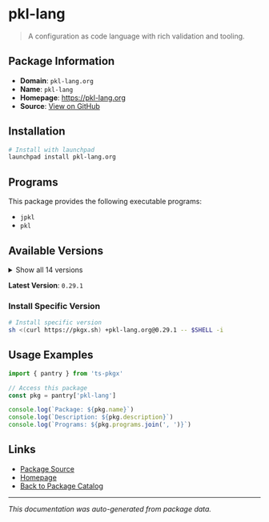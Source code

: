 # pkl-lang

> A configuration as code language with rich validation and tooling.

## Package Information

- **Domain**: `pkl-lang.org`
- **Name**: `pkl-lang`
- **Homepage**: https://pkl-lang.org
- **Source**: [View on GitHub](https://github.com/pkgxdev/pantry/tree/main/projects/pkl-lang.org/package.yml)

## Installation

```bash
# Install with launchpad
launchpad install pkl-lang.org
```

## Programs

This package provides the following executable programs:

- `jpkl`
- `pkl`

## Available Versions

<details>
<summary>Show all 14 versions</summary>

- `0.29.1`, `0.29.0`, `0.28.2`, `0.28.1`, `0.28.0`
- `0.27.2`, `0.27.1`, `0.27.0`, `0.26.3`, `0.26.2`
- `0.26.1`, `0.26.0`, `0.25.3`, `0.25.2`

</details>

**Latest Version**: `0.29.1`

### Install Specific Version

```bash
# Install specific version
sh <(curl https://pkgx.sh) +pkl-lang.org@0.29.1 -- $SHELL -i
```

## Usage Examples

```typescript
import { pantry } from 'ts-pkgx'

// Access this package
const pkg = pantry['pkl-lang']

console.log(`Package: ${pkg.name}`)
console.log(`Description: ${pkg.description}`)
console.log(`Programs: ${pkg.programs.join(', ')}`)
```

## Links

- [Package Source](https://github.com/pkgxdev/pantry/tree/main/projects/pkl-lang.org/package.yml)
- [Homepage](https://pkl-lang.org)
- [Back to Package Catalog](../../package-catalog.md)

---

*This documentation was auto-generated from package data.*
